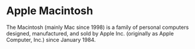 # Apple Macintosh

The Macintosh (mainly Mac since 1998) is a family of personal computers designed, manufactured, and sold by Apple Inc. (originally as Apple Computer, Inc.) since January 1984.